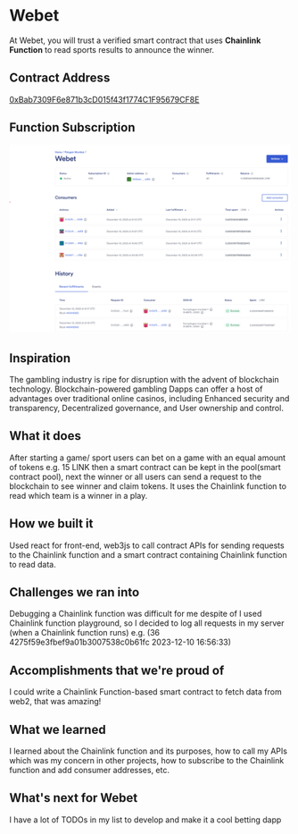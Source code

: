 # Webet

At Webet, you will trust a verified smart contract that uses **Chainlink Function** to read sports results to announce the winner.

## Contract Address
[0xBab7309F6e871b3cD015f43f1774C1F95679CF8E](https://mumbai.polygonscan.com/address/0xBab7309F6e871b3cD015f43f1774C1F95679CF8E)

## Function Subscription
<img src="./shot1.png">


## Inspiration
The gambling industry is ripe for disruption with the advent of blockchain technology. Blockchain-powered gambling Dapps can offer a host of advantages over traditional online casinos, including Enhanced security and transparency, Decentralized governance, and User ownership and control.
## What it does
After starting a game/ sport users can bet on a game with an equal amount of tokens e.g. 15 LINK then a smart contract can be kept in the pool(smart contract pool), next the winner or all users can send a request to the blockchain to see winner and claim tokens. It uses the Chainlink function to read which team is a winner in a play.
## How we built it
Used react for front-end, web3js to call contract APIs for sending requests to the Chainlink function and a smart contract containing Chainlink function to read data.
## Challenges we ran into
Debugging a Chainlink function was difficult for me despite of I used Chainlink function playground, so I decided to log all requests in my server (when a Chainlink function runs) e.g. (36
4275f59e3fbef9a01b3007538c0b61fc
2023-12-10 16:56:33)
## Accomplishments that we're proud of
I could write a Chainlink Function-based smart contract to fetch data from web2, that was amazing!
## What we learned
I learned about the Chainlink function and its purposes, how to call my APIs which was my concern in other projects, how to subscribe to the Chainlink function and add consumer addresses, etc.
## What's next for Webet
I have a lot of TODOs in my list to develop and make it a cool betting dapp 